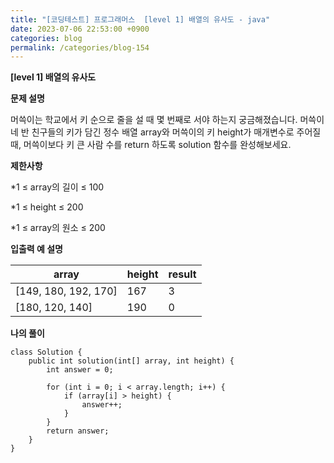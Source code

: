 ```yaml
---
title: "[코딩테스트] 프로그래머스  [level 1] 배열의 유사도 - java"
date: 2023-07-06 22:53:00 +0900
categories: blog
permalink: /categories/blog-154
---
```



**[level 1] 배열의 유사도**



**문제 설명**

머쓱이는 학교에서 키 순으로 줄을 설 때 몇 번째로 서야 하는지 궁금해졌습니다. 머쓱이네 반 친구들의 키가 담긴 정수 배열 array와 머쓱이의 키 height가 매개변수로 주어질 때, 머쓱이보다 키 큰 사람 수를 return 하도록 solution 함수를 완성해보세요.


**제한사항**

*1 ≤ array의 길이 ≤ 100

*1 ≤ height ≤ 200

*1 ≤ array의 원소 ≤ 200





**입출력 예 설명**

|array	|height	|result|
|---|---|---|
|[149, 180, 192, 170]|	167	|3|
|[180, 120, 140]	|190	|0|

**나의 풀이**

```
class Solution {
    public int solution(int[] array, int height) {
        int answer = 0;

        for (int i = 0; i < array.length; i++) {
            if (array[i] > height) {
                answer++;
            }
        }
        return answer;
    }
}
```


